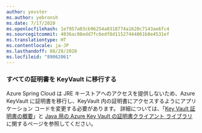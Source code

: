 ```yaml
---
author: yevster
ms.author: yebronsh
ms.date: 7/17/2020
ms.openlocfilehash: 1e7957a03cb96254a0318774a1620c7143ae6fc4
ms.sourcegitcommit: 4036ac08edd7fc6edf8d11527444061b0e4531ef
ms.translationtype: HT
ms.contentlocale: ja-JP
ms.lasthandoff: 08/28/2020
ms.locfileid: "89062061"
---
```

### <a name="migrate-all-certificates-to-keyvault"></a>すべての証明書を KeyVault に移行する

Azure Spring Cloud は JRE キーストアへのアクセスを提供しないため、Azure KeyVault に証明書を移行し、KeyVault 内の証明書にアクセスするようにアプリケーション コードを変更する必要があります。 詳細については、「[Key Vault 証明書の概要](/azure/key-vault/certificates/certificate-scenarios)」と [Java 用の Azure Key Vault の証明書クライアント ライブラリ](/java/api/overview/azure/security-keyvault-certificates-readme)に関するページを参照してください。